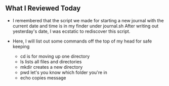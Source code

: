 ## What I Reviewed Today 

- I remembered that the script we made for starting a new journal with the current date and time is in my finder under journal.sh
After writing out yesterday's date, I was ecstatic to rediscover this script.

- Here, I will list out some commands off the top of my head for safe keeping 
    - cd is for moving up one directory 
    - ls lists all files and directories 
    - mkdir creates a new directory 
    - pwd let's you know which folder you're in 
    - echo copies message
    